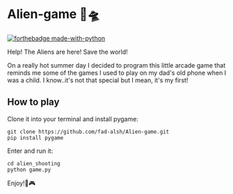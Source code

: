 # Alien-game 👾🛸
[![forthebadge made-with-python](http://ForTheBadge.com/images/badges/made-with-python.svg)](https://www.python.org/)

Help! The Aliens are here! Save the world!

On a really hot summer day I decided to program this little arcade game that reminds me some of the games I used to play on my dad's old phone when I was a child. I know..it's not that special but I mean, it's my first!

## How to play

Clone it into your terminal and install pygame:

    git clone https://github.com/fad-alsh/Alien-game.git
    pip install pygame
    
Enter and run it:

    cd alien_shooting
    python game.py 

Enjoy!🙂🎮


    

